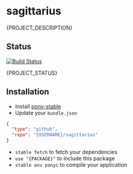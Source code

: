 # sagittarius

{PROJECT_DESCRIPTION}

## Status

[![Build Status](https://travis-ci.org/{USERNAME}/sagittarius.svg?branch=master)](https://travis-ci.org/{USERNAME}/sagittarius)

{PROJECT_STATUS}

## Installation

* Install [pony-stable](https://github.com/ponylang/pony-stable)
* Update your `bundle.json`

```json
{ 
  "type": "github",
  "repo": "{USERNAME}/sagittarius"
}
```

* `stable fetch` to fetch your dependencies
* `use "{PACKAGE}"` to include this package
* `stable env ponyc` to compile your application
